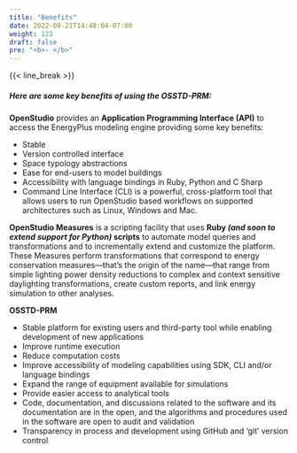 ```yaml
---
title: "Benefits"
date: 2022-09-21T14:48:04-07:00
weight: 123
draft: false
pre: "<b>- </b>"
---
```


{{< line_break >}}

##### Here are some key benefits of using the OSSTD-PRM:

**OpenStudio** provides an **Application Programming Interface (API)** to access the EnergyPlus modeling engine providing some key benefits:
- Stable
- Version controlled interface
- Space typology abstractions 
- Ease for end-users to model buildings
- Accessibility with language bindings in Ruby, Python and C Sharp
- Command Line Interface (CLI) is a powerful, cross-platform tool that allows users to run OpenStudio based workflows on supported architectures such as Linux, Windows and Mac.

**OpenStudio Measures** is a scripting facility that uses **Ruby ***(and soon to extend support for Python)*** scripts** to automate model queries and transformations and to incrementally extend and customize the platform. These Measures perform transformations that correspond to energy conservation measures—that’s the origin of the name—that range from simple lighting power density reductions to complex and context sensitive daylighting transformations, create custom reports, and link energy simulation to other analyses.

**OSSTD-PRM** 
- Stable platform for existing users and third-party tool while enabling development of new applications
- Improve runtime execution 
- Reduce computation costs
- Improve accessibility of modeling capabilities using SDK, CLI and/or language bindings
- Expand the range of equipment available for simulations
- Provide easier access to analytical tools
- Code, documentation, and discussions related to the software and its documentation are in the open, and the algorithms and procedures used in the software are open to audit and validation
- Transparency in process and development using GitHub and ‘git’ version control
